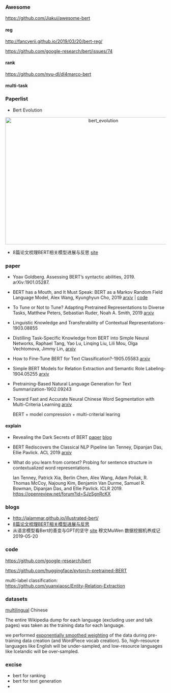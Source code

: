 ### Awesome

https://github.com/Jiakui/awesome-bert





#### reg

http://fancyerii.github.io/2019/03/20/bert-reg/

https://github.com/google-research/bert/issues/74



#### rank

https://github.com/nyu-dl/dl4marco-bert

#### multi-task



### Paperlist

+ Bert Evolution

<div align="center">
<img src="https://github.com/bifeng/nlp_paper_notes/raw/master/image/bert_evolution.jpg" width="600" height="400" alt="bert_evolution"></img>
</div>


+ 8篇论文梳理BERT相关模型进展与反思 [site](<https://www.msra.cn/zh-cn/news/features/bert>) 



### paper

+ Yoav Goldberg. Assessing BERT’s syntactic abilities, 2019. arXiv:1901.05287.

+ BERT has a Mouth, and It Must Speak: BERT as a Markov Random Field Language Model, Alex Wang, Kyunghyun Cho, 2019 [arxiv](https://arxiv.org/abs/1902.04094) | [code](https://github.com/nyu-dl/bert-gen)  

+ To Tune or Not to Tune? Adapting Pretrained Representations to Diverse Tasks, Matthew Peters, Sebastian Ruder, Noah A. Smith, 2019 [arxiv](https://arxiv.org/abs/1903.05987) 

+ Linguistic Knowledge and Transferability of Contextual Representations-1903.08855

+ Distilling Task-Specific Knowledge from BERT into Simple Neural Networks, Raphael Tang, Yao Lu, Linqing Liu, Lili Mou, Olga Vechtomova, Jimmy Lin, [arxiv](https://arxiv.org/abs/1903.12136) 

  

+ How to Fine-Tune BERT for Text Classification?-1905.05583 [arxiv](https://arxiv.org/pdf/1905.05583.pdf)

+ Simple BERT Models for Relation Extraction and Semantic Role Labeling-1904.05255 [arxiv](https://arxiv.org/pdf/1904.05255.pdf) 

+ Pretraining-Based Natural Language Generation for Text Summarization-1902.09243

+ Toward Fast and Accurate Neural Chinese Word Segmentation with Multi-Criteria Learning [arxiv](https://arxiv.org/pdf/1903.04190.pdf) 

  BERT + model compression + multi-criterial learing 


#### explain

+ Revealing the Dark Secrets of BERT [paper](<https://www.aclweb.org/anthology/D19-1445.pdf>) [blog](<https://text-machine-lab.github.io/blog/2020/bert-secrets/>) 
  
+ BERT Rediscovers the Classical NLP Pipeline
  Ian Tenney, Dipanjan Das, Ellie Pavlick.  ACL 2019 [arxiv](<https://arxiv.org/abs/1905.05950>) 

+ What do you learn from context? Probing for sentence structure in contextualized word representations.

  Ian Tenney, Patrick Xia, Berlin Chen, Alex Wang, Adam Poliak, R. Thomas McCoy, Najoung Kim, Benjamin Van Durme, Samuel R. Bowman, Dipanjan Das, and Ellie Pavlick. ICLR 2019. https://openreview.net/forum?id=SJzSgnRcKX



### blogs

+ <http://jalammar.github.io/illustrated-bert/>
+ [8篇论文梳理BERT相关模型进展与反思](<https://www.msra.cn/zh-cn/news/features/bert>) 
+ 从语言模型看Bert的善变与GPT的坚守 [site](https://mp.weixin.qq.com/s/zqlWx3e4LOJ3_Zy2DEbCjw) 
  穆文MuWen 数据挖掘机养成记 2019-05-20

### code

https://github.com/google-research/bert

https://github.com/huggingface/pytorch-pretrained-BERT



multi-label classification:<br>https://github.com/yuanxiaosc/Entity-Relation-Extraction







### datasets

[multilingual](https://github.com/google-research/bert/blob/master/multilingual.md) Chinese

The entire Wikipedia dump for each language (excluding user and talk pages) was taken as the training data for each language.

we performed <u>exponentially smoothed weighting</u> of the data during pre-training data creation (and WordPiece vocab creation). So, high-resource languages like English will be under-sampled, and low-resource languages like Icelandic will be over-sampled.



### excise

- bert for ranking
- bert for text generation
- 